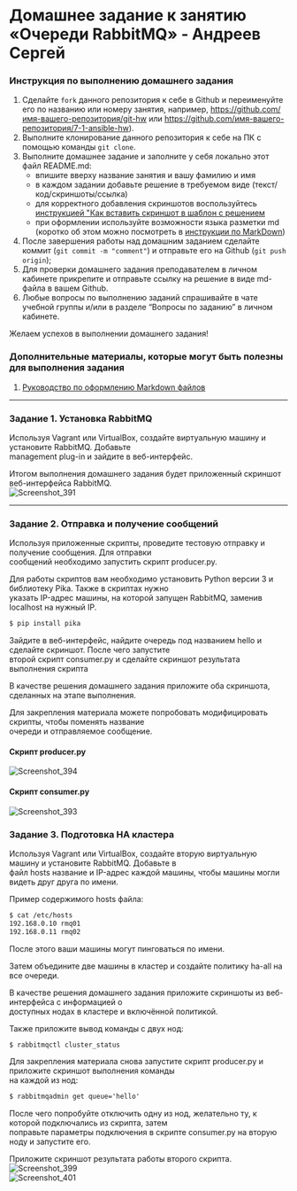 # Домашнее задание к занятию «Очереди RabbitMQ» - Андреев Сергей


### Инструкция по выполнению домашнего задания

   1. Сделайте `fork` данного репозитория к себе в Github и переименуйте его по названию или номеру занятия, например, https://github.com/имя-вашего-репозитория/git-hw или  https://github.com/имя-вашего-репозитория/7-1-ansible-hw).
   2. Выполните клонирование данного репозитория к себе на ПК с помощью команды `git clone`.
   3. Выполните домашнее задание и заполните у себя локально этот файл README.md:
      - впишите вверху название занятия и вашу фамилию и имя
      - в каждом задании добавьте решение в требуемом виде (текст/код/скриншоты/ссылка)
      - для корректного добавления скриншотов воспользуйтесь [инструкцией "Как вставить скриншот в шаблон с решением](https://github.com/netology-code/sys-pattern-homework/blob/main/screen-instruction.md)
      - при оформлении используйте возможности языка разметки md (коротко об этом можно посмотреть в [инструкции  по MarkDown](https://github.com/netology-code/sys-pattern-homework/blob/main/md-instruction.md))
   4. После завершения работы над домашним заданием сделайте коммит (`git commit -m "comment"`) и отправьте его на Github (`git push origin`);
   5. Для проверки домашнего задания преподавателем в личном кабинете прикрепите и отправьте ссылку на решение в виде md-файла в вашем Github.
   6. Любые вопросы по выполнению заданий спрашивайте в чате учебной группы и/или в разделе “Вопросы по заданию” в личном кабинете.
   
Желаем успехов в выполнении домашнего задания!
   
### Дополнительные материалы, которые могут быть полезны для выполнения задания

1. [Руководство по оформлению Markdown файлов](https://gist.github.com/Jekins/2bf2d0638163f1294637#Code)

---

### Задание 1. Установка RabbitMQ

Используя Vagrant или VirtualBox, создайте виртуальную машину и установите RabbitMQ. Добавьте  
management plug-in и зайдите в веб-интерфейс.  

Итогом выполнения домашнего задания будет приложенный скриншот веб-интерфейса RabbitMQ.  
![Screenshot_391](https://github.com/SergeiViktorovich/gitlab-hw/assets/143599204/cbfc5189-567f-4da4-b2d2-9552da5c2ec4)  
 
---

### Задание 2. Отправка и получение сообщений

Используя приложенные скрипты, проведите тестовую отправку и получение сообщения. Для отправки  
сообщений необходимо запустить скрипт producer.py.  

Для работы скриптов вам необходимо установить Python версии 3 и библиотеку Pika. Также в скриптах нужно  
указать IP-адрес машины, на которой запущен RabbitMQ, заменив localhost на нужный IP.  
```md
$ pip install pika
```
Зайдите в веб-интерфейс, найдите очередь под названием hello и сделайте скриншот. После чего запустите  
второй скрипт consumer.py и сделайте скриншот результата выполнения скрипта  

В качестве решения домашнего задания приложите оба скриншота, сделанных на этапе выполнения.  

Для закрепления материала можете попробовать модифицировать скрипты, чтобы поменять название  
очереди и отправляемое сообщение.  

#### Скрипт producer.py  
![Screenshot_394](https://github.com/SergeiViktorovich/gitlab-hw/assets/143599204/f08bb113-b6dc-4e30-a57a-3bc160e5a892)  
#### Скрипт consumer.py  
![Screenshot_393](https://github.com/SergeiViktorovich/gitlab-hw/assets/143599204/543d9ef5-37a3-4fe4-b32e-62d53a59e751)  

### Задание 3. Подготовка HA кластера

Используя Vagrant или VirtualBox, создайте вторую виртуальную машину и установите RabbitMQ. Добавьте в  
файл hosts название и IP-адрес каждой машины, чтобы машины могли видеть друг друга по имени.  

Пример содержимого hosts файла:  
```md
$ cat /etc/hosts
192.168.0.10 rmq01
192.168.0.11 rmq02
```
После этого ваши машины могут пинговаться по имени.  

Затем объедините две машины в кластер и создайте политику ha-all на все очереди.  

В качестве решения домашнего задания приложите скриншоты из веб-интерфейса с информацией о  
доступных нодах в кластере и включённой политикой.  

Также приложите вывод команды с двух нод:  
```md
$ rabbitmqctl cluster_status
```
Для закрепления материала снова запустите скрипт producer.py и приложите скриншот выполнения команды  
на каждой из нод:  
```md
$ rabbitmqadmin get queue='hello'
```
После чего попробуйте отключить одну из нод, желательно ту, к которой подключались из скрипта, затем  
поправьте параметры подключения в скрипте consumer.py на вторую ноду и запустите его.  

Приложите скриншот результата работы второго скрипта.  
![Screenshot_399](https://github.com/SergeiViktorovich/gitlab-hw/assets/143599204/41bec160-f1a6-4cc2-8981-5314e4b23850)  
![Screenshot_401](https://github.com/SergeiViktorovich/gitlab-hw/assets/143599204/9a78bbd6-eaa0-433b-be75-c49eaeae2a2b)  

